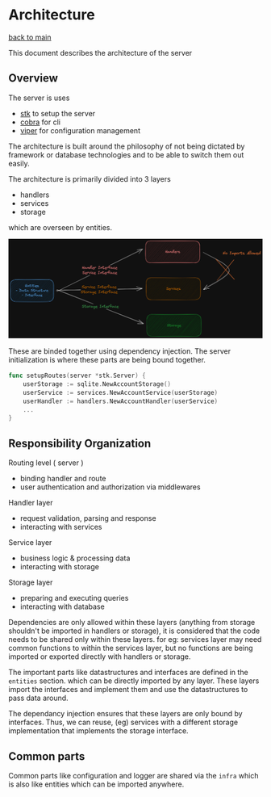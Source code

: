 # Architecture

[back to main](../README.md)

This document describes the architecture of the server

## Overview

The server is uses 
- [stk](https://github.com/adharshmk96/stk) to setup the server
- [cobra](https://github.com/spf13/cobra) for cli
- [viper](https://github.com/spf13/viper) for configuration management

The architecture is built around the philosophy of not being dictated by framework or database technologies and to be able to switch them out easily.

The architecture is primarily divided into 3 layers
- handlers
- services
- storage

which are overseen by entities.

![Architecture](img/arch.png)

These are binded together using dependency injection. The server initialization is where these parts are being bound together.

```go
func setupRoutes(server *stk.Server) {
	userStorage := sqlite.NewAccountStorage()
	userService := services.NewAccountService(userStorage)
	userHandler := handlers.NewAccountHandler(userService)
    ...
}
```

## Responsibility Organization

Routing level ( server )
- binding handler and route
- user authentication and authorization via middlewares

Handler layer
- request validation, parsing and response
- interacting with services

Service layer
- business logic & processing data
- interacting with storage

Storage layer
- preparing and executing queries
- interacting with database


Dependencies are only allowed within these layers (anything from storage shouldn't be imported in handlers or storage), it is considered that the code needs to be shared only within these layers. for eg: services layer may need common functions to within the services layer, but no functions are being imported or exported directly with handlers or storage.

The important parts like datastructures and interfaces are defined in the `entities` section. which can be directly imported by any layer. These layers import the interfaces and implement them and use the datastructures to pass data around.

The dependancy injection ensures that these layers are only bound by interfaces. Thus, we can reuse, (eg) services with a different storage implementation that implements the storage interface.

## Common parts

Common parts like configuration and logger are shared via the `infra` which is also like entities which can be imported anywhere.